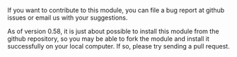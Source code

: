 If you want to contribute to this module, you can file a bug report at
github issues or email us with your suggestions.

As of version 0.58, it is just about possible to install this module
from the github repository, so you may be able to fork the module and
install it successfully on your local computer. If so, please try
sending a pull request.

